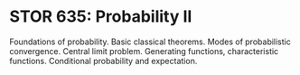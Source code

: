 # STOR 635: Probability II

Foundations of probability. Basic classical theorems. Modes of probabilistic convergence. Central limit problem. Generating functions, characteristic functions. Conditional probability and expectation.